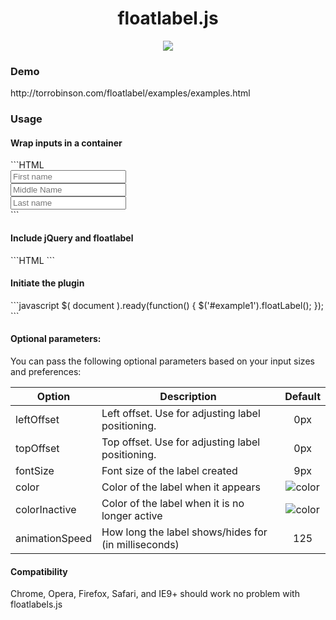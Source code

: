 <h1 align="center">floatlabel.js</h1>
<p align="center">
  <img src="http://www.torrobinson.com/files/floatlabelgif2-BUEfAyKT0q.gif" />
</p>


<h3>Demo</h3>
http://torrobinson.com/floatlabel/examples/examples.html

<h3>Usage</h3>
<h4>Wrap inputs in a container</h4>
```HTML
 <div id="example1">
                <input type="text" id="fname" placeholder="First name"  />  <br/>
                <input type="text" id="mname" placeholder="Middle Name" />  <br/>
                <input type="text" id="lname" placeholder="Last name"   />  <br/>
 </div>
```
<h4>Include jQuery and floatlabel</h4>
```HTML
  <!-- load jQuery -->
  <script src="http://code.jquery.com/jquery-2.1.0.min.js" /></script>
       
  <!-- load floatTable and its css -->
  <script src="floatlabel.jquery.js"></script>
  <link rel="stylesheet" type="text/css" href="floatlable.jquery.css">
```

<h4>Initiate the plugin</h4>
```javascript
$( document ).ready(function() {
     $('#example1').floatLabel();  
});
```

<h4>Optional parameters:</h4>
You can pass the following optional parameters based on your input sizes and preferences:

| Option        | Description                                       | Default |
|---------------|---------------------------------------------------|:---------:|
| leftOffset    | Left offset. Use for adjusting label positioning. | 0px     |
| topOffset     | Top offset. Use for adjusting label positioning.  | 0px     |
| fontSize      | Font size of the label created                    | 9px     |
| color         | Color of the label when it appears                |![color](http://www.torrobinson.com/files/image-GBn5Rti5fw.png)|
| colorInactive | Color of the label when it is no longer active    |![color](http://www.torrobinson.com/files/image-sg1A2qEB2q.png)|
| animationSpeed| How long the label shows/hides for (in milliseconds)| 125   |

<h4>Compatibility</h4>
Chrome, Opera, Firefox, Safari, and IE9+ should work no problem with floatlabels.js
